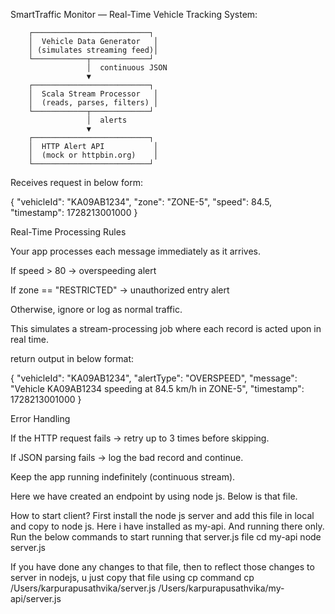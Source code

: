SmartTraffic Monitor — Real-Time Vehicle Tracking System:

        ┌──────────────────────────┐
        │  Vehicle Data Generator   │
        │ (simulates streaming feed)│
        └────────────┬─────────────┘
                     │  continuous JSON
                     ▼
        ┌──────────────────────────┐
        │  Scala Stream Processor   │
        │  (reads, parses, filters) │
        └────────────┬─────────────┘
                     │  alerts
                     ▼
        ┌──────────────────────────┐
        │  HTTP Alert API           │
        │  (mock or httpbin.org)    │
        └──────────────────────────┘

Receives request in below form:

{
  "vehicleId": "KA09AB1234",
  "zone": "ZONE-5",
  "speed": 84.5,
  "timestamp": 1728213001000
}


Real-Time Processing Rules

Your app processes each message immediately as it arrives.

If speed > 80 → overspeeding alert

If zone == "RESTRICTED" → unauthorized entry alert

Otherwise, ignore or log as normal traffic.

This simulates a stream-processing job where each record is acted upon in real time.

return output in below format:

{
  "vehicleId": "KA09AB1234",
  "alertType": "OVERSPEED",
  "message": "Vehicle KA09AB1234 speeding at 84.5 km/h in ZONE-5",
  "timestamp": 1728213001000
}

Error Handling

If the HTTP request fails → retry up to 3 times before skipping.

If JSON parsing fails → log the bad record and continue.

Keep the app running indefinitely (continuous stream).

Here we have created an endpoint by using node js. Below is that file. 

How to start client?
First install the node js server and add this file in local and copy to node js. Here i have installed as my-api. And running there only. 
Run the below commands to start running that server.js file
cd my-api 
node server.js 

If you have done any changes to that file, then to reflect those changes to server in nodejs, u just copy that file using cp command
cp /Users/karpurapusathvika/server.js /Users/karpurapusathvika/my-api/server.js




